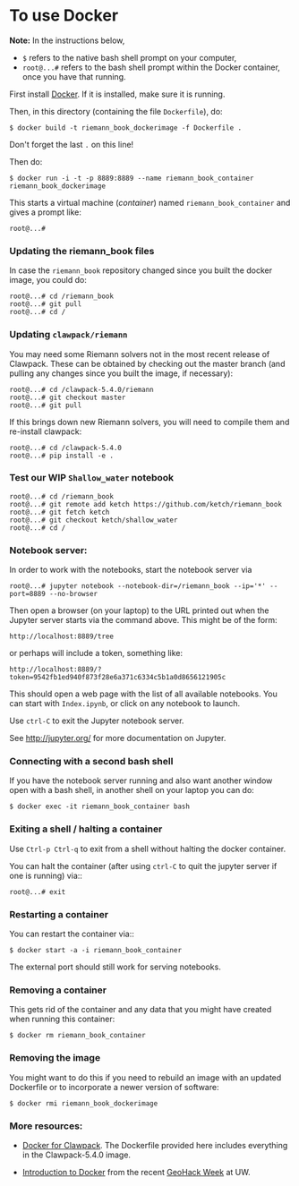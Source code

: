 
# To use Docker

**Note:** In the instructions below, 
 - `$` refers to the native bash shell prompt on your computer, 
 - `root@...#` refers to the bash shell prompt within the Docker container, once you have that running.

First install [Docker](https://www.docker.com/).  If it is installed, make sure it is running.

Then, in this directory (containing the file `Dockerfile`), do:

    $ docker build -t riemann_book_dockerimage -f Dockerfile .

Don't forget the last `.` on this line!

Then do:

    $ docker run -i -t -p 8889:8889 --name riemann_book_container riemann_book_dockerimage

This starts a virtual machine (*container*) named `riemann_book_container` and gives a prompt like: 

    root@...# 

### Updating the riemann_book files

In case the `riemann_book` repository changed since you built the docker image, you could do:

    root@...# cd /riemann_book
    root@...# git pull
    root@...# cd /
    
### Updating `clawpack/riemann`

You may need some Riemann solvers not in the most recent release of Clawpack.  These can be obtained by checking out the master branch (and pulling any changes since you built the image, if necessary):

    root@...# cd /clawpack-5.4.0/riemann
    root@...# git checkout master
    root@...# git pull

If this brings down new Riemann solvers, you will need to compile them and re-install clawpack:

    root@...# cd /clawpack-5.4.0
    root@...# pip install -e .
    
### Test our WIP `Shallow_water` notebook 

    root@...# cd /riemann_book
    root@...# git remote add ketch https://github.com/ketch/riemann_book
    root@...# git fetch ketch
    root@...# git checkout ketch/shallow_water
    root@...# cd /
    
### Notebook server:

In order to work with the notebooks, start the notebook server via

    root@...# jupyter notebook --notebook-dir=/riemann_book --ip='*' --port=8889 --no-browser

Then open a browser (on your laptop) to the URL printed out when the Jupyter server starts via the command above.  This might be of the form:

    http://localhost:8889/tree
    
or perhaps will include a token, something like:

    http://localhost:8889/?token=9542fb1ed940f873f28e6a371c6334c5b1a0d8656121905c
    
This should open a web page with the list of all available notebooks.  You can start with `Index.ipynb`, or click on any notebook to launch.

Use `ctrl-C` to exit the Jupyter notebook server. 

See http://jupyter.org/ for more documentation on Jupyter.

### Connecting with a second bash shell

If you have the notebook server running and also want another window open with a bash shell, in another shell on your laptop you can do:

    $ docker exec -it riemann_book_container bash
    
### Exiting a shell / halting a container

Use `Ctrl-p Ctrl-q` to exit from a shell without halting the docker container.

You can halt the container (after using `ctrl-C` to quit the jupyter server if
one is running) via::

    root@...# exit

### Restarting a container

You can restart the container via::

    $ docker start -a -i riemann_book_container

The external port should still work for serving notebooks.

### Removing a container

This gets rid of the container and any data that you might have created when running this container:

    $ docker rm riemann_book_container
    
### Removing the image

You might want to do this if you need to rebuild an image with an updated Dockerfile or to incorporate a newer version of software:

    $ docker rmi riemann_book_dockerimage
    
### More resources:

 - [Docker for Clawpack](http://www.clawpack.org/docker_image.html#docker-image).  The Dockerfile provided here includes everything in the Clawpack-5.4.0 image.
 
 - [Introduction to Docker](https://geohackweek.github.io/Introductory/01-docker-tutorial/) from 
   the recent [GeoHack Week](https://geohackweek.github.io) at UW.

